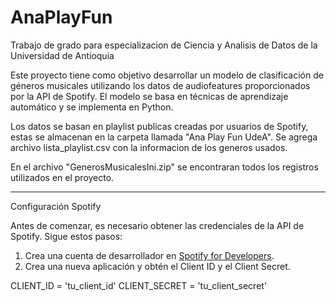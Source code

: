 # AnaPlayFun
Trabajo de grado para especializacion de Ciencia y Analisis de Datos de la Universidad de Antioquia

Este proyecto tiene como objetivo desarrollar un modelo de clasificación de géneros musicales utilizando los datos de audiofeatures proporcionados por la API de Spotify. El modelo se basa en técnicas de aprendizaje automático y se implementa en Python.

Los datos se basan en playlist publicas creadas por usuarios de Spotify, estas se almacenan en la carpeta llamada "Ana Play Fun UdeA".
Se agrega archivo lista_playlist.csv con la informacion de los generos usados.

En el archivo "GenerosMusicalesIni.zip" se encontraran todos los registros utilizados en el proyecto. 

-----------------------------------------------------------------------------------------------

Configuración Spotify

Antes de comenzar, es necesario obtener las credenciales de la API de Spotify. Sigue estos pasos:

1. Crea una cuenta de desarrollador en [Spotify for Developers](https://developer.spotify.com/dashboard/).
2. Crea una nueva aplicación y obtén el Client ID y el Client Secret.

 CLIENT_ID = 'tu_client_id'
 CLIENT_SECRET = 'tu_client_secret'
